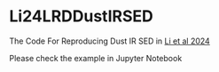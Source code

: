 # Li24LRDDustIRSED
The Code For Reproducing Dust IR SED in [Li et al 2024](https://arxiv.org/abs/2407.10760)

Please check the example in Jupyter Notebook
